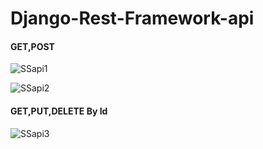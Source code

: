 # Django-Rest-Framework-api


<h4>GET,POST</h4>

![SSapi1](https://user-images.githubusercontent.com/72870590/221174571-fc7ba4c5-c507-407b-8476-830e364d1be0.jpg)

![SSapi2](https://user-images.githubusercontent.com/72870590/221174576-10bea65f-ec80-41dc-a0f4-ec0e1025ffb4.jpg)

<h4>GET,PUT,DELETE By Id</h4>

![SSapi3](https://user-images.githubusercontent.com/72870590/221174579-4652cf2b-748f-47e4-90ca-f013d47072a9.jpg)
